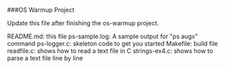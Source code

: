 
###OS Warmup Project

Update this file after finishing the os-warmup project.

README.md: this file
ps-sample.log: A sample output for "ps augx" command
ps-logger.c: skeleton code to get you started
Makefile: build file
readfile.c: shows how to read a text file in C
strings-ex4.c: shows how to parse a text file line by line
